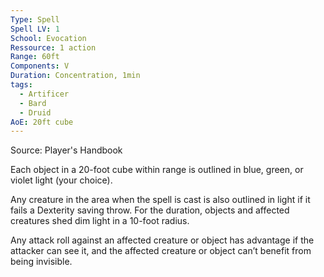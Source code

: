 ```yaml
---
Type: Spell
Spell LV: 1
School: Evocation
Ressource: 1 action
Range: 60ft
Components: V
Duration: Concentration, 1min
tags:
  - Artificer
  - Bard
  - Druid
AoE: 20ft cube
---
```

Source: Player's Handbook

Each object in a 20-foot cube within range is outlined in blue, green, or violet light (your choice).

Any creature in the area when the spell is cast is also outlined in light if it fails a Dexterity saving throw. For the duration, objects and affected creatures shed dim light in a 10-foot radius.

Any attack roll against an affected creature or object has advantage if the attacker can see it, and the affected creature or object can’t benefit from being invisible.